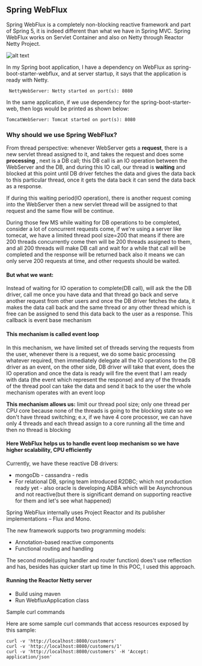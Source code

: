 ## Spring WebFlux

Spring WebFlux is a completely non-blocking reactive framework and part of Spring 5, it is indeed different than what we have in Spring MVC.
Spring WebFlux works on Servlet Container and also on Netty through Reactor Netty Project.

![alt text](https://docs.google.com/drawings/u/0/d/s5n8udTW1s2Cpq8-aTesWWw/image?w=224&h=205&rev=194&ac=1&parent=1rY2_zECduxmy6Hw6z1ExogvszxOUJgS0qgjWSkLZA8A)

In my Spring boot application, I have a dependency on WebFlux as spring-boot-starter-webflux, and at server startup, it says that the application is ready with Netty.

``` NettyWebServer: Netty started on port(s): 8080```


In the same application, if we use dependency for the spring-boot-starter-web, then logs would be printed as shown below:

``` TomcatWebServer: Tomcat started on port(s): 8080 ```

### Why should we use Spring WebFlux?

From thread perspective: whenever WebServer gets a **request**, there is a new servlet thread assigned to it, and takes the request and does some **processing**
, next is a DB call; this DB call is an IO operation between the WebServer and the DB, and during this IO call, 
our thread is **waiting** and blocked at this point until DB driver fetches the data and gives the data back to this particular thread, once it gets the data back it can send the data back as a response.

If during this waiting period(IO operation), there is another request coming into the WebServer then a new servlet thread will be assigned to that request and the same flow will be continue.

During those few MS while waiting for DB operations to be completed, consider a lot of concurrent requests come, if we're using a server like tomecat, we have a limited thread pool size=200
that means if there are 200 threads concurrently come then will be 200 threads assigned to them, and all 200 threads will make DB call and wait for a while that call will be completed and the response will be returned back
 also it means we can only serve 200 requests at time, and other requests should be waited.
 
 
 #### But what we want:
 Instead of waiting for IO operation to complete(DB call), will ask the the DB driver, call me once you have data and that thread go back and serve another request from other users
 and once the DB driver fetches the data, it makes the data call back and the same thread or any other thread which is free can be assigned to send this data back to the user as a response.
 This callback is event base mechanism 
 
 #### This mechanism is called event loop 
 In this mechanism, we have limited set of threads serving the requests from the user, whenever there is a request, we do some basic processing whatever required, 
 then immediately delegate all the IO operations to the DB driver as an event, on the other side, DB driver will take that event, does the IO operation and once the data is ready 
 will fire the event that I am ready with data (the event which represent the response) and any of the threads of the thread pool can take the data and send it back to the user 
 the whole mechanism operates with an event loop
 
 **This mechanism allows us:**
 limit our thread pool size; only one thread per CPU core because none of the threads is going to the blocking state 
 so we don't have thread switching; e.x, if we have 4 core processor, we can have only 4 threads and each thread assign to a core running all the time and then no thread is blocking 
 
 #### Here WebFlux helps us to handle event loop mechanism so we have higher scalability, CPU efficiently
 
Currently, we have these reactive DB drivers:
* mongoDb - cassandra - redis
* For relational DB, spring team introduced  R2DBC; which not production ready yet - also oracle is developing ADBA which will be Asynchronous and not reactive(but there is significant demand on supporting reactive for them and let's see what happened)



Spring WebFlux internally uses Project Reactor and its publisher implementations – Flux and Mono.

The new framework supports two programming models:

  * Annotation-based reactive components
  * Functional routing and handling

The second model(using handler and router function) does't use reflection and has, besides has quicker start up time
In this POC, I used this approach. 


#### Running the Reactor Netty server

   * Build using maven
   * Run WebfluxApplication class


Sample curl commands

Here are some sample curl commands that access resources exposed by this sample:

``` 
curl -v 'http://localhost:8080/customers'
curl -v 'http://localhost:8080/customers/1'
curl -v 'http://localhost:8080/customers' -H 'Accept: application/json'
```

